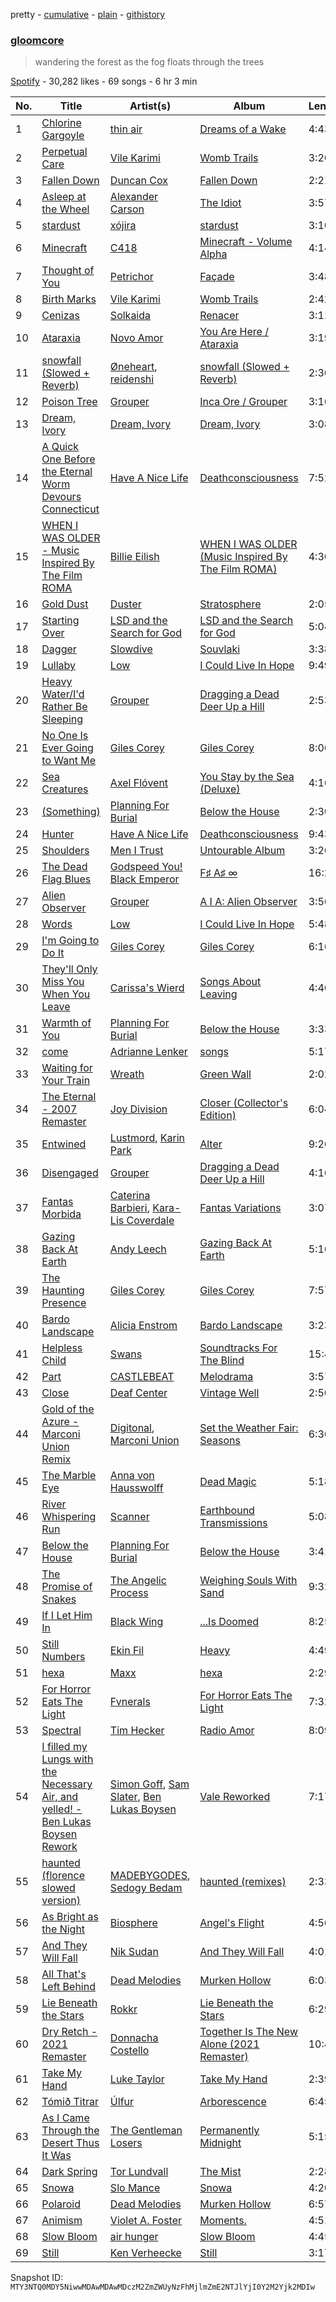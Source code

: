 pretty - [cumulative](/playlists/cumulative/37i9dQZF1DXbENHm2OgowX.md) - [plain](/playlists/plain/37i9dQZF1DXbENHm2OgowX) - [githistory](https://github.githistory.xyz/mackorone/spotify-playlist-archive/blob/main/playlists/plain/37i9dQZF1DXbENHm2OgowX)

### [gloomcore](https://open.spotify.com/playlist/37i9dQZF1DXbENHm2OgowX)

> wandering the forest as the fog floats through the trees

[Spotify](https://open.spotify.com/user/spotify) - 30,282 likes - 69 songs - 6 hr 3 min

| No. | Title | Artist(s) | Album | Length |
|---|---|---|---|---|
| 1 | [Chlorine Gargoyle](https://open.spotify.com/track/3QOuzsquI4xuxKDLIwhqmo) | [thin air](https://open.spotify.com/artist/65OVOH6e3BNhnFJX3qramL) | [Dreams of a Wake](https://open.spotify.com/album/5suvbQk4ehNtmw4dKFXeIi) | 4:43 |
| 2 | [Perpetual Care](https://open.spotify.com/track/00obKbt8QTLsUoSNGvVd2e) | [Vile Karimi](https://open.spotify.com/artist/0bnejaF6VYzssOaUveetsL) | [Womb Trails](https://open.spotify.com/album/2JNoncPfQy0XJGxzADRGBG) | 3:20 |
| 3 | [Fallen Down](https://open.spotify.com/track/20Y0mRrgyivN56Euwcwu0w) | [Duncan Cox](https://open.spotify.com/artist/26vX4WK3FGhtkiExrFubD4) | [Fallen Down](https://open.spotify.com/album/7ajASrVc4lCeQ4Scp85Xvz) | 2:21 |
| 4 | [Asleep at the Wheel](https://open.spotify.com/track/4TgK5rhGwoKbqkLgdtC6IA) | [Alexander Carson](https://open.spotify.com/artist/60FenJLDBQ18RLeUXVtTOb) | [The Idiot](https://open.spotify.com/album/3FdVZ4nJWJnQVuSgzhAApZ) | 3:57 |
| 5 | [stardust](https://open.spotify.com/track/71M0d7047A3ZLTQSKZt94p) | [xójira](https://open.spotify.com/artist/02k0Lp7WPTzkLbJsPWNLc2) | [stardust](https://open.spotify.com/album/5AAp97h2IQKCe94W5Wgsy3) | 3:10 |
| 6 | [Minecraft](https://open.spotify.com/track/6xwhCiWXREsAIQVZqHswVw) | [C418](https://open.spotify.com/artist/4uFZsG1vXrPcvnZ4iSQyrx) | [Minecraft \- Volume Alpha](https://open.spotify.com/album/3Gt7rOjcZQoHCfnKl5AkK7) | 4:14 |
| 7 | [Thought of You](https://open.spotify.com/track/7GOGLPdwOkhLvHkYx6yA2r) | [Petrichor](https://open.spotify.com/artist/2V0Gar47Ao1PPLeOXxDbv3) | [Façade](https://open.spotify.com/album/2B2aGBKrvouHni9QcLcHuU) | 3:48 |
| 8 | [Birth Marks](https://open.spotify.com/track/2qkXi20Y1sUQrQy1KHzdVR) | [Vile Karimi](https://open.spotify.com/artist/0bnejaF6VYzssOaUveetsL) | [Womb Trails](https://open.spotify.com/album/2JNoncPfQy0XJGxzADRGBG) | 2:42 |
| 9 | [Cenizas](https://open.spotify.com/track/2pEcP8gvx0G1aA3NmNbwlJ) | [Solkaida](https://open.spotify.com/artist/3WOXZTYEJlLiwBxsoFl2EH) | [Renacer](https://open.spotify.com/album/66hWGmiZJlOcp5VUrSs07L) | 3:11 |
| 10 | [Ataraxia](https://open.spotify.com/track/0HICmyLJANMaAjSMSqEZUj) | [Novo Amor](https://open.spotify.com/artist/0rZp7G3gIH6WkyeXbrZnGi) | [You Are Here / Ataraxia](https://open.spotify.com/album/5jvrvQ02mWbzd5rEshxbFQ) | 3:19 |
| 11 | [snowfall \(Slowed + Reverb\)](https://open.spotify.com/track/4VkEkljlOC5cMbRMhREO5E) | [Øneheart](https://open.spotify.com/artist/0dgJbQ0bKPyUXco8hEXN7X), [reidenshi](https://open.spotify.com/artist/6SdlxyPsQ3B0yYncFmDULP) | [snowfall \(Slowed + Reverb\)](https://open.spotify.com/album/3odz9MUzucRfbCCH8hxqCK) | 2:30 |
| 12 | [Poison Tree](https://open.spotify.com/track/6Q5uDNuuFYa8ToL3CCoHPC) | [Grouper](https://open.spotify.com/artist/31uyAcnY0kjjKKIQZMKX4i) | [Inca Ore / Grouper](https://open.spotify.com/album/2oztVYt7jDJBTysn00vM6E) | 3:16 |
| 13 | [Dream, Ivory](https://open.spotify.com/track/6Hzle86uYcpy3QkcCmMKgE) | [Dream, Ivory](https://open.spotify.com/artist/0qZyvjwZauLmrobrpJmvib) | [Dream, Ivory](https://open.spotify.com/album/4aMcxxMheE6r3FC4a4JLhv) | 3:08 |
| 14 | [A Quick One Before the Eternal Worm Devours Connecticut](https://open.spotify.com/track/34dkZZNQJzEJRqPkywYmEY) | [Have A Nice Life](https://open.spotify.com/artist/0FRKTwQSToXpCxYMhyUzYY) | [Deathconsciousness](https://open.spotify.com/album/6MH3CAXp8AN8ELrbex18dM) | 7:52 |
| 15 | [WHEN I WAS OLDER \- Music Inspired By The Film ROMA](https://open.spotify.com/track/7tGEAA1f8MydT7eVbbO9Zy) | [Billie Eilish](https://open.spotify.com/artist/6qqNVTkY8uBg9cP3Jd7DAH) | [WHEN I WAS OLDER \(Music Inspired By The Film ROMA\)](https://open.spotify.com/album/0LgnntyagLdfW5Dz2OSYHU) | 4:30 |
| 16 | [Gold Dust](https://open.spotify.com/track/40MYrR5GY6f0ghFOnJJC9v) | [Duster](https://open.spotify.com/artist/5AyEXCtu3xnnsTGCo4RVZh) | [Stratosphere](https://open.spotify.com/album/2S3289mypNw2zP0OpFexMb) | 2:05 |
| 17 | [Starting Over](https://open.spotify.com/track/0dcu28YT8cXZH7JTIraszp) | [LSD and the Search for God](https://open.spotify.com/artist/2feOOr1Yjovo67byuxvjZv) | [LSD and the Search for God](https://open.spotify.com/album/46q859znSzYPVwz7OaO7GS) | 5:04 |
| 18 | [Dagger](https://open.spotify.com/track/3MmRfG64qt04Efx9gK9Ec8) | [Slowdive](https://open.spotify.com/artist/72X6FHxaShda0XeQw3vbeF) | [Souvlaki](https://open.spotify.com/album/53eHm1f3sFiSzWMaKOl98Z) | 3:38 |
| 19 | [Lullaby](https://open.spotify.com/track/1De66xUavye2fNqhCwtgyo) | [Low](https://open.spotify.com/artist/0wz0jO9anccPzH04N7FLBH) | [I Could Live In Hope](https://open.spotify.com/album/61dByu8oBt4qdym9Rkz39w) | 9:49 |
| 20 | [Heavy Water/I'd Rather Be Sleeping](https://open.spotify.com/track/6IUwiHsyKAZtfBy37Wu4ij) | [Grouper](https://open.spotify.com/artist/31uyAcnY0kjjKKIQZMKX4i) | [Dragging a Dead Deer Up a Hill](https://open.spotify.com/album/0r1ffFQRFvtthTdLV2ZPWL) | 2:53 |
| 21 | [No One Is Ever Going to Want Me](https://open.spotify.com/track/4McullpiOd45TwEHlOISgs) | [Giles Corey](https://open.spotify.com/artist/6mkkQ4HQo21YZRKw3tRQSv) | [Giles Corey](https://open.spotify.com/album/55U9LPwlaFmsgOsLyJnrmu) | 8:06 |
| 22 | [Sea Creatures](https://open.spotify.com/track/73Tl9gM1BeVA1IHvGubOmI) | [Axel Flóvent](https://open.spotify.com/artist/6jn7W8NuX94FWZyeGlyCaJ) | [You Stay by the Sea \(Deluxe\)](https://open.spotify.com/album/4gyX2p2lAct97JgYtrpbH4) | 4:16 |
| 23 | [\(Something\)](https://open.spotify.com/track/1y8cEPxGEX2sp5OS5XOFYB) | [Planning For Burial](https://open.spotify.com/artist/4nhaUpMjrBW8vywsP2yzzD) | [Below the House](https://open.spotify.com/album/31lWxuVOP2hrbyqetVueTW) | 2:30 |
| 24 | [Hunter](https://open.spotify.com/track/052QjISGAv9TPgtypVETn1) | [Have A Nice Life](https://open.spotify.com/artist/0FRKTwQSToXpCxYMhyUzYY) | [Deathconsciousness](https://open.spotify.com/album/6MH3CAXp8AN8ELrbex18dM) | 9:43 |
| 25 | [Shoulders](https://open.spotify.com/track/4At9QhnhKaNgP51kbAmk77) | [Men I Trust](https://open.spotify.com/artist/3zmfs9cQwzJl575W1ZYXeT) | [Untourable Album](https://open.spotify.com/album/7FkJxlcljM6Ix0pC2JSNOE) | 3:26 |
| 26 | [The Dead Flag Blues](https://open.spotify.com/track/0YzMEu5sGNX0JKr9mdBtzd) | [Godspeed You! Black Emperor](https://open.spotify.com/artist/4svpOyfmQKuWpHLjgy4cdK) | [F♯ A♯ ∞](https://open.spotify.com/album/7sh2Z8jj1iySpHRAnGd9w5) | 16:27 |
| 27 | [Alien Observer](https://open.spotify.com/track/35VfLKymw2iZKWnLTvm8Xv) | [Grouper](https://open.spotify.com/artist/31uyAcnY0kjjKKIQZMKX4i) | [A I A: Alien Observer](https://open.spotify.com/album/4Z1BFX1oBckY8bhGEWMYmi) | 3:56 |
| 28 | [Words](https://open.spotify.com/track/01OXa5tVuCssU6j8TY7kxr) | [Low](https://open.spotify.com/artist/0wz0jO9anccPzH04N7FLBH) | [I Could Live In Hope](https://open.spotify.com/album/61dByu8oBt4qdym9Rkz39w) | 5:48 |
| 29 | [I'm Going to Do It](https://open.spotify.com/track/6pS0PVQYaBYGkKPRxT5PEl) | [Giles Corey](https://open.spotify.com/artist/6mkkQ4HQo21YZRKw3tRQSv) | [Giles Corey](https://open.spotify.com/album/55U9LPwlaFmsgOsLyJnrmu) | 6:16 |
| 30 | [They'll Only Miss You When You Leave](https://open.spotify.com/track/3FmLbfanuf7XgtBypPWWcS) | [Carissa's Wierd](https://open.spotify.com/artist/5VnYwYnG7QmpzQtxyubIwh) | [Songs About Leaving](https://open.spotify.com/album/0DUYAw29meoZyNTJIbXKkf) | 4:46 |
| 31 | [Warmth of You](https://open.spotify.com/track/11HCS8E6veZP3Mkf3f5Kal) | [Planning For Burial](https://open.spotify.com/artist/4nhaUpMjrBW8vywsP2yzzD) | [Below the House](https://open.spotify.com/album/31lWxuVOP2hrbyqetVueTW) | 3:33 |
| 32 | [come](https://open.spotify.com/track/6MX8v7cRooNQb5fW5Uo6Sm) | [Adrianne Lenker](https://open.spotify.com/artist/4aKWmkWAKviFlyvHYPTNQY) | [songs](https://open.spotify.com/album/2Qt8Z1LB3Fsrf6nhBNsvUJ) | 5:17 |
| 33 | [Waiting for Your Train](https://open.spotify.com/track/4eUOEthFna4tWFZd9Xkd0R) | [Wreath](https://open.spotify.com/artist/3x9rlymTBij2DrVsEst9JX) | [Green Wall](https://open.spotify.com/album/5BBhvTuPLebldrjg1oyPqE) | 2:02 |
| 34 | [The Eternal \- 2007 Remaster](https://open.spotify.com/track/7rLB8H9GIzlxgXxXVqQltR) | [Joy Division](https://open.spotify.com/artist/432R46LaYsJZV2Gmc4jUV5) | [Closer \(Collector's Edition\)](https://open.spotify.com/album/1HnxC8MLDciii5LebJ09Ko) | 6:04 |
| 35 | [Entwined](https://open.spotify.com/track/72ZO0CYg5BlPog6MszQcpC) | [Lustmord](https://open.spotify.com/artist/3FpCFpdoJOrGuR3G7UBgC7), [Karin Park](https://open.spotify.com/artist/5uBdYy8QRabKEL1MtDPXfr) | [Alter](https://open.spotify.com/album/4XO3DdBAjIIe6YI2a7iLza) | 9:26 |
| 36 | [Disengaged](https://open.spotify.com/track/3c7CEnNLplZu4C11H6xBkl) | [Grouper](https://open.spotify.com/artist/31uyAcnY0kjjKKIQZMKX4i) | [Dragging a Dead Deer Up a Hill](https://open.spotify.com/album/0r1ffFQRFvtthTdLV2ZPWL) | 4:16 |
| 37 | [Fantas Morbida](https://open.spotify.com/track/3EmimXCpHQ9PW6FN0ajDeU) | [Caterina Barbieri](https://open.spotify.com/artist/61WgG5fz5ilJrMne7tE1zu), [Kara\-Lis Coverdale](https://open.spotify.com/artist/5pHUdo5THDtmE9yu3iC2hA) | [Fantas Variations](https://open.spotify.com/album/7zytkfZ6AvjmCbvwqFgFWO) | 3:07 |
| 38 | [Gazing Back At Earth](https://open.spotify.com/track/2KoGypklxRxHITV7UreTUP) | [Andy Leech](https://open.spotify.com/artist/5rz0WsqMcYyV7lAmLlBdWj) | [Gazing Back At Earth](https://open.spotify.com/album/7bLpr6loDfBGLeHW6imrKA) | 5:16 |
| 39 | [The Haunting Presence](https://open.spotify.com/track/2UBUvScBA21UPHoLSIEz3V) | [Giles Corey](https://open.spotify.com/artist/6mkkQ4HQo21YZRKw3tRQSv) | [Giles Corey](https://open.spotify.com/album/55U9LPwlaFmsgOsLyJnrmu) | 7:57 |
| 40 | [Bardo Landscape](https://open.spotify.com/track/45QrxIJ95T9J4qrdP8DU4e) | [Alicia Enstrom](https://open.spotify.com/artist/4tyZty9rLy4JVBuhK0juZa) | [Bardo Landscape](https://open.spotify.com/album/4MGotWNffTdUNvrgNiRF0f) | 3:23 |
| 41 | [Helpless Child](https://open.spotify.com/track/0hiPJhnFoew9Qm8kOrtYoG) | [Swans](https://open.spotify.com/artist/79S80ZWgVhIPMCHuvl6SkA) | [Soundtracks For The Blind](https://open.spotify.com/album/40aCknK9NwtjoieiNyNLqf) | 15:47 |
| 42 | [Part](https://open.spotify.com/track/03cSAXCu8hzINJuF6D0YBA) | [CASTLEBEAT](https://open.spotify.com/artist/0k8UHfMqW86uvhmhHiYzj3) | [Melodrama](https://open.spotify.com/album/4VDue6QekQ9iZZpMTLS7ZX) | 3:57 |
| 43 | [Close](https://open.spotify.com/track/2qZBYY1G1guH9FjToCn0g4) | [Deaf Center](https://open.spotify.com/artist/0GQJRlsTD8irKEDcClYiiA) | [Vintage Well](https://open.spotify.com/album/6Yq2E5sFMqeT3SsOsdVHTm) | 2:50 |
| 44 | [Gold of the Azure \- Marconi Union Remix](https://open.spotify.com/track/3PdFwrtQxYdw0S1urHwKO6) | [Digitonal](https://open.spotify.com/artist/5IRw6qWz0NFImXO3hNOyai), [Marconi Union](https://open.spotify.com/artist/3nZ3ed6p4CKc1McTLypr6H) | [Set the Weather Fair: Seasons](https://open.spotify.com/album/3OKHTxMZvKcIhB1tvZTNgq) | 6:36 |
| 45 | [The Marble Eye](https://open.spotify.com/track/3AoQFwWETVhTYaM7dzcuoe) | [Anna von Hausswolff](https://open.spotify.com/artist/1eiXrvua27VlWgZ9kiaIn6) | [Dead Magic](https://open.spotify.com/album/29haLrvX37jDkDfwVk4FKV) | 5:18 |
| 46 | [River Whispering Run](https://open.spotify.com/track/7A5ldrheWtMQn2SJulc8dI) | [Scanner](https://open.spotify.com/artist/7FEmduuEjfoagq6Qrgviji) | [Earthbound Transmissions](https://open.spotify.com/album/6cfxV50gEXtH9Pn21VEK4h) | 5:08 |
| 47 | [Below the House](https://open.spotify.com/track/3pcc5i4J7FCGiDzYeq8IHd) | [Planning For Burial](https://open.spotify.com/artist/4nhaUpMjrBW8vywsP2yzzD) | [Below the House](https://open.spotify.com/album/31lWxuVOP2hrbyqetVueTW) | 3:41 |
| 48 | [The Promise of Snakes](https://open.spotify.com/track/46WOO9GoPEsmv4MwC9FK1D) | [The Angelic Process](https://open.spotify.com/artist/4nQSh4CawJC9OZSqwNDS8W) | [Weighing Souls With Sand](https://open.spotify.com/album/74wImGbm2f19lrSbMLuTnl) | 9:32 |
| 49 | [If I Let Him In](https://open.spotify.com/track/6kpzNYqt7X3r3aMXDyZgHe) | [Black Wing](https://open.spotify.com/artist/4MVCvqO8AdbUX0S6DuPxqo) | [...Is Doomed](https://open.spotify.com/album/0ZqUMApKpofig9rLkK1fJP) | 8:25 |
| 50 | [Still Numbers](https://open.spotify.com/track/5USNS4qU4tmfTIhfYje4Sq) | [Ekin Fil](https://open.spotify.com/artist/2F9OXpPD8su7xGVgEtPrda) | [Heavy](https://open.spotify.com/album/0WsgCDRCCQwrGjXTBTkJmm) | 4:49 |
| 51 | [hexa](https://open.spotify.com/track/6BWIrKTvVD1w1zB1WhbRmP) | [Maxx](https://open.spotify.com/artist/058CZbsaJmJbRQvDRAAErr) | [hexa](https://open.spotify.com/album/3142OVL5k96lO51q7Hmiqs) | 2:29 |
| 52 | [For Horror Eats The Light](https://open.spotify.com/track/4bjIYKqKkqC6gaNbTGBEAY) | [Fvnerals](https://open.spotify.com/artist/3Z9ijrVnS0SeT22OTcsTqu) | [For Horror Eats The Light](https://open.spotify.com/album/0UaJnty4Oy44vdZ0dQCU2o) | 7:32 |
| 53 | [Spectral](https://open.spotify.com/track/3U8n9dqqe4louRiL2Sg4fp) | [Tim Hecker](https://open.spotify.com/artist/1qiwaJwjKod5WhcYZ76O1B) | [Radio Amor](https://open.spotify.com/album/5yHH2l3d2d2K5tNQGorEdR) | 8:09 |
| 54 | [I filled my Lungs with the Necessary Air, and yelled! \- Ben Lukas Boysen Rework](https://open.spotify.com/track/7wtgsXOuyJb51FbE1bmCwr) | [Simon Goff](https://open.spotify.com/artist/6TsjNI2RRk5DaCbKZK2J90), [Sam Slater](https://open.spotify.com/artist/7CBbqdnpSKylujNPI0h1io), [Ben Lukas Boysen](https://open.spotify.com/artist/0lYoJnsYMVaAitj1pZVqER) | [Vale Reworked](https://open.spotify.com/album/2ERvok5IzEmGQl8FXg6fVz) | 7:17 |
| 55 | [haunted \(florence slowed version\)](https://open.spotify.com/track/41kZoTblXlap0lNHaQA3Qw) | [MADEBYGODES](https://open.spotify.com/artist/4OXlZUkQMXImUKcUGuukhc), [Sedogy Bedam](https://open.spotify.com/artist/198xMLATWaPlxnxW6dzgWt) | [haunted \(remixes\)](https://open.spotify.com/album/7x8aZZv6uPClwBoRy3hTmX) | 2:33 |
| 56 | [As Bright as the Night](https://open.spotify.com/track/7dTFtjtn0P1SmCDMdgm1DA) | [Biosphere](https://open.spotify.com/artist/2rcnAZ6DvORQ365X3zVYpr) | [Angel's Flight](https://open.spotify.com/album/33d7YxK49GlKrzATMvdhyR) | 4:56 |
| 57 | [And They Will Fall](https://open.spotify.com/track/7v5EO7IGRc4PnK3coVrdjG) | [Nik Sudan](https://open.spotify.com/artist/4zQ53leKAM0j0hyRuSP5lD) | [And They Will Fall](https://open.spotify.com/album/3JJqbD5SjeRnDJCMEgkAZk) | 4:01 |
| 58 | [All That's Left Behind](https://open.spotify.com/track/2A03Wj3IOAvZgxHnXoixZI) | [Dead Melodies](https://open.spotify.com/artist/34dfHqxGTjPV0tY4sHfHxu) | [Murken Hollow](https://open.spotify.com/album/695X5Psh92bFf5ytDQn44q) | 6:03 |
| 59 | [Lie Beneath the Stars](https://open.spotify.com/track/1zSuezypJNKfab1FnC83HG) | [Rokkr](https://open.spotify.com/artist/3SbX2Y0sQD6w8KmbJhXQZs) | [Lie Beneath the Stars](https://open.spotify.com/album/4hIXAm8DjhWViiAvruMVaj) | 6:29 |
| 60 | [Dry Retch \- 2021 Remaster](https://open.spotify.com/track/6unZyubxwrlThrvlfMw1Ot) | [Donnacha Costello](https://open.spotify.com/artist/4E4E7r2hvqQjmNVaHnKXiz) | [Together Is The New Alone \(2021 Remaster\)](https://open.spotify.com/album/50IrZoBBRl0nlOnnPxYS1U) | 10:45 |
| 61 | [Take My Hand](https://open.spotify.com/track/2li1k57BZcIGJrISHXlOmh) | [Luke Taylor](https://open.spotify.com/artist/2DxAWfvhrcylvjEZILMyhR) | [Take My Hand](https://open.spotify.com/album/2KVKBlcWmJ49mhV4wfQ50I) | 2:39 |
| 62 | [Tómið Titrar](https://open.spotify.com/track/5kAH14PxBaBrJCE4NDH3Ol) | [Úlfur](https://open.spotify.com/artist/4MdxCuKlnNvOXnVSWN7aLi) | [Arborescence](https://open.spotify.com/album/118CEJliIg47Jcr70y7Kww) | 6:45 |
| 63 | [As I Came Through the Desert Thus It Was](https://open.spotify.com/track/4CD4XG9zYVs4Ofxz6Dg7Nh) | [The Gentleman Losers](https://open.spotify.com/artist/7e8rT9wPUmfu9ZPC8Mym17) | [Permanently Midnight](https://open.spotify.com/album/6fKbc5u3JkKLYmV4ubvq5b) | 5:15 |
| 64 | [Dark Spring](https://open.spotify.com/track/7iCt4GaiTrd0h5EOs6PYW8) | [Tor Lundvall](https://open.spotify.com/artist/4wLng1JS1GSvps2dPloyzf) | [The Mist](https://open.spotify.com/album/0hQyEbdpZx8W6WDjuYCKx1) | 2:28 |
| 65 | [Snowa](https://open.spotify.com/track/3yTaZznpoFekQlAdED2Yn2) | [Slo Mance](https://open.spotify.com/artist/7kBTWfnHP1lv3PDcj7nCRs) | [Snowa](https://open.spotify.com/album/4WqCFIJ8n3clLAGi3aPf61) | 4:20 |
| 66 | [Polaroid](https://open.spotify.com/track/0ViKD5cWI2NaPeTMhKp9EO) | [Dead Melodies](https://open.spotify.com/artist/34dfHqxGTjPV0tY4sHfHxu) | [Murken Hollow](https://open.spotify.com/album/695X5Psh92bFf5ytDQn44q) | 6:57 |
| 67 | [Animism](https://open.spotify.com/track/3rXugDRBIPMHUzLqxA0hg4) | [Violet A\. Foster](https://open.spotify.com/artist/3OKmOc5V850cI1rAjyo9Gi) | [Moments.](https://open.spotify.com/album/0bl0GAtHn9TGtr5Gwxoa4t) | 4:51 |
| 68 | [Slow Bloom](https://open.spotify.com/track/39W0Sl0GtgiLvr15Lq9vju) | [air hunger](https://open.spotify.com/artist/40UUOCP3GVEKusB4RZ50W0) | [Slow Bloom](https://open.spotify.com/album/2Vz8SP9YrEhrCK0seyZw2n) | 4:45 |
| 69 | [Still](https://open.spotify.com/track/1euWIfZZm1cd7E3pRbKxXB) | [Ken Verheecke](https://open.spotify.com/artist/2zRXC9OjmjzJYeGJ76irbl) | [Still](https://open.spotify.com/album/2axI1ucvh4UcT2BjJWFSaH) | 3:17 |

Snapshot ID: `MTY3NTQ0MDY5NiwwMDAwMDAwMDczM2ZmZWUyNzFhMjlmZmE2NTJlYjI0Y2M2Yjk2MDIw`
